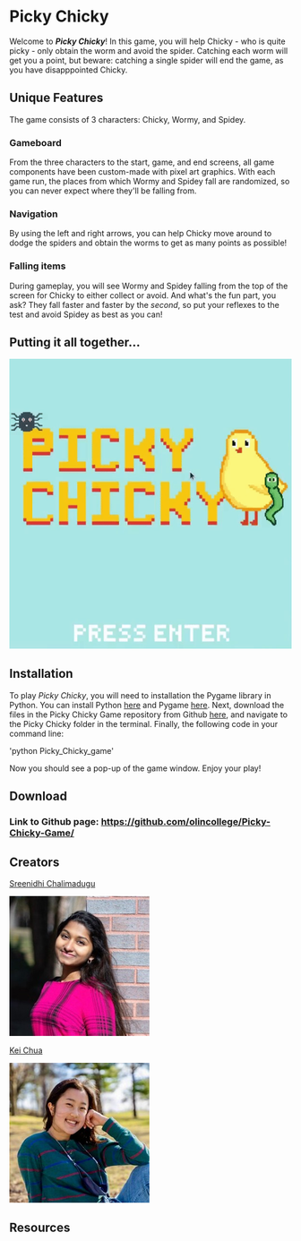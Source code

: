 # Picky Chicky

Welcome to ***Picky Chicky***! In this game, you will help Chicky - who is quite picky - only obtain the worm and avoid the spider. Catching each worm will get you a point, but beware: catching a single spider will end the game, as you have disapppointed Chicky.

## Unique Features

The game consists of 3 characters: Chicky, Wormy, and Spidey. 

### Gameboard

From the three characters to the start, game, and end screens, all game components have been custom-made with pixel art graphics. With each game run, the places from which Wormy and Spidey fall are randomized, so you can never expect where they'll be falling from.

### Navigation

By using the left and right arrows, you can help Chicky move around to dodge the spiders and obtain the worms to get as many points as possible!

### Falling items

During gameplay, you will see Wormy and Spidey falling from the top of the screen for Chicky to either collect or avoid. And what's the fun part, you ask? They fall faster and faster by the *second*, so put your reflexes to the test and avoid Spidey as best as you can!

## Putting it all together...

![Gameplay demo gif](/docs/demo.gif)

## Installation 

To play *Picky Chicky*, you will need to installation the Pygame library in Python. You can install Python [here](https://www.python.org/downloads/) and Pygame [here](https://www.pygame.org/wiki/GettingStarted). Next, download the files in the Picky Chicky Game repository from Github [here](https://github.com/olincollege/Picky-Chicky-Game/), and navigate to the Picky Chicky folder in the terminal. Finally, the following code in your command line:

'python Picky_Chicky_game'

Now you should see a pop-up of the game window. Enjoy your play!

## Download

### Link to Github page: https://github.com/olincollege/Picky-Chicky-Game/

## Creators

[Sreenidhi Chalimadugu](https://www.linkedin.com/in/sreenidhi-chalimadugu/)

![Sree profile picture](/docs/resize_sree.jpg) 

[Kei Chua](https://www.linkedin.com/in/kei-chua-3a7a96199/)

![Kei profile picture](/docs/resize_kei.jpg)

## Resources
